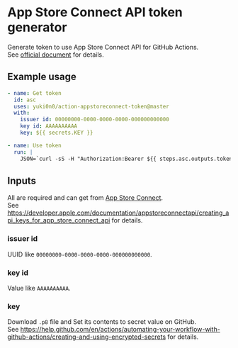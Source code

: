 # App Store Connect API token generator

Generate token to use App Store Connect API for GitHub Actions.<br>
See [official document](https://developer.apple.com/documentation/appstoreconnectapi) for details.

## Example usage

```yml
- name: Get token
  id: asc
  uses: yuki0n0/action-appstoreconnect-token@master
  with:
    issuer id: 00000000-0000-0000-0000-000000000000
    key id: AAAAAAAAAA
    key: ${{ secrets.KEY }}

- name: Use token
  run: |
    JSON=`curl -sS -H "Authorization:Bearer ${{ steps.asc.outputs.token }}" https://api.appstoreconnect.apple.com/v1/apps`
```

## Inputs
All are required and can get from [App Store Connect](https://appstoreconnect.apple.com/access/api).<br>
See https://developer.apple.com/documentation/appstoreconnectapi/creating_api_keys_for_app_store_connect_api for details.

### issuer id
UUID like `00000000-0000-0000-0000-000000000000`.

### key id
Value like `AAAAAAAAAA`.

### key
Download `.p8` file and Set its contents to secret value on GitHub.<br>
See https://help.github.com/en/actions/automating-your-workflow-with-github-actions/creating-and-using-encrypted-secrets for details.